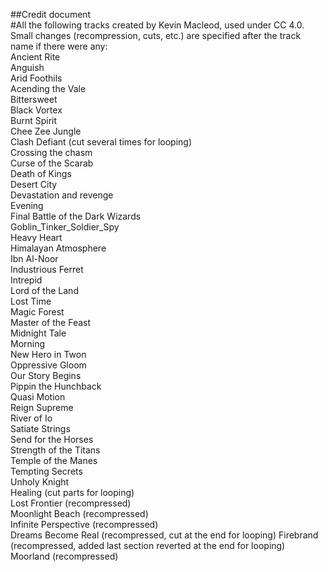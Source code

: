 ##Credit document  
#All the following tracks created by Kevin Macleod, used under CC 4.0. Small changes (recompression, cuts, etc.) are specified after the track name if there were any:  
Ancient Rite  
Anguish  
Arid Foothils  
Acending the Vale  
Bittersweet  
Black Vortex  
Burnt Spirit  
Chee Zee Jungle  
Clash Defiant (cut several times for looping)  
Crossing the chasm  
Curse of the Scarab  
Death of Kings  
Desert City  
Devastation and revenge  
Evening  
Final Battle of the Dark Wizards  
Goblin_Tinker_Soldier_Spy  
Heavy Heart  
Himalayan Atmosphere  
Ibn Al-Noor  
Industrious Ferret  
Intrepid  
Lord of the Land  
Lost Time  
Magic Forest  
Master of the Feast  
Midnight Tale  
Morning  
New Hero in Twon  
Oppressive Gloom   
Our Story Begins  
Pippin the Hunchback  
Quasi Motion  
Reign Supreme  
River of Io  
Satiate Strings  
Send for the Horses  
Strength of the Titans  
Temple of the Manes  
Tempting Secrets  
Unholy Knight  
Healing (cut parts for looping)  
Lost Frontier (recompressed)  
Moonlight Beach (recompressed)  
Infinite Perspective (recompressed)  
Dreams Become Real (recompressed, cut at the end for looping)
Firebrand (recompressed, added last section reverted at the end for looping)
Moorland (recompressed)
